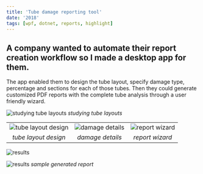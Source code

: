```yaml
---
title: 'Tube damage reporting tool'
date: '2018'
tags: [wpf, dotnet, reports, highlight]
---
```

A company wanted to automate their report creation workflow so I made a desktop app for them.
---

The app enabled them to design the tube layout, specify damage type, percentage and sections for each of those tubes. Then they could generate customized PDF reports with the complete tube analysis through a user friendly wizard.

![studying tube layouts](/images/projects/tube-damage/1.png)
*studying tube layouts*

| | | |
| :---: | :---: | :---: |
| ![tube layout design](/images/projects/tube-damage/3.png) | ![damage details](/images/projects/tube-damage/5.png) | ![report wizard](/images/projects/tube-damage/6.png) |
| *tube layout design* | *damage details* | *report wizard* |

![results](/images/projects/tube-damage/7.png)

![results](/images/projects/tube-damage/8.png)
*sample generated report*